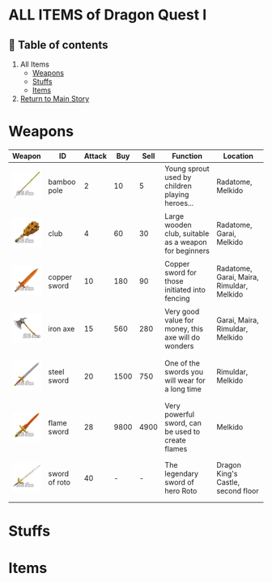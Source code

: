# ALL ITEMS of Dragon Quest I

## 📖 Table of contents


1. All Items
   - [Weapons](#weapons)
   - [Stuffs](#stuffs)
   - [Items](#items)
2.  [Return to Main Story]()

# Weapons

| Weapon      | ID           | Attack | Buy  | Sell | Function                                             | Location                     |
|-------------|--------------|--------|------|------|------------------------------------------------------|------------------------------|
| <p align="center"><img src="img/bamboopole.png"></p> | bamboo pole    | 2      | 10   | 5    | Young sprout used by children playing heroes...      | Radatome, Melkido            |
| <p align="center"><img src="img/club.png"></p>   | club| 4      | 60  | 30   | Large wooden club, suitable as a weapon for beginners| Radatome, Garai, Melkido |
| <p align="center"><img src="img/coppersword.png"></p> | copper sword   | 10     | 180  | 90   | Copper sword for those initiated into fencing     | Radatome, Garai, Maira, Rimuldar, Melkido |
| <p align="center"><img src="img/ironaxe.png"></p> | iron axe | 15     | 560 | 280  | Very good value for money, this axe will do wonders  | Garai, Maira, Rimuldar, Melkido   |
| <p align="center"><img src="img/steelsword.png"></p> | steel sword | 20     | 1500 | 750  | One of the swords you will wear for a long time | Rimuldar, Melkido           |
| <p align="center"><img src="img/flamesword.png"></p>  | flame sword | 28     | 9800 | 4900 | Very powerful sword, can be used to create flames    | Melkido       |
| <p align="center"><img src="img/swordofroto.png"></p>   | sword of roto   | 40               | -    | -    | The legendary sword of hero Roto   | Dragon King's Castle, second floor          |










# Stuffs
# Items
